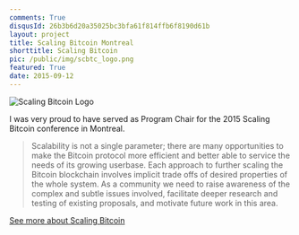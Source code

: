 ```yaml
---
comments: True
disqusId: 26b3b6d20a35025bc3bfa61f814ffb6f8190d61b 
layout: project
title: Scaling Bitcoin Montreal
shorttitle: Scaling Bitcoin
pic: /public/img/scbtc_logo.png
featured: True
date: 2015-09-12
---
```

![Scaling Bitcoin Logo]({{site.baseurl}}{{page.pic}})

I was very proud to have served as Program Chair for the 2015 Scaling Bitcoin conference in Montreal.

> Scalability is not a single parameter; there are many opportunities to make
> the Bitcoin protocol more efficient and better able to service the needs of
> its growing userbase. Each approach to further scaling the Bitcoin
> blockchain involves implicit trade offs of desired properties of the whole
> system. As a community we need to raise awareness of the complex and subtle
> issues involved, facilitate deeper research and testing of existing
> proposals, and motivate future work in this area.

[See more about Scaling Bitcoin](https://scalingbitcoin.org/montreal2015)

